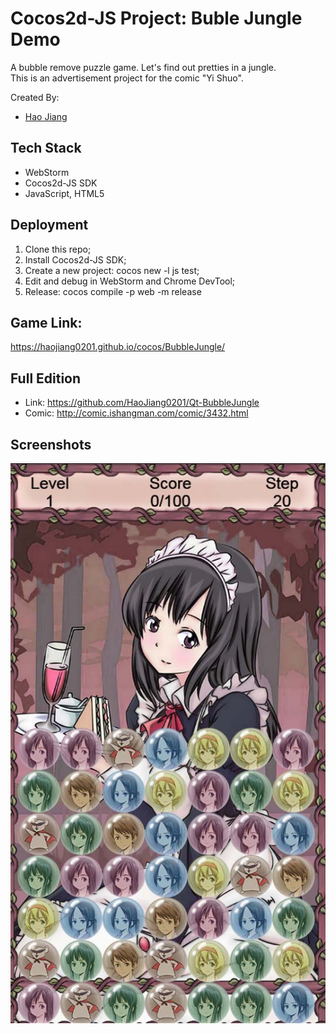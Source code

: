 # Cocos2d-JS Project: Buble Jungle Demo

A bubble remove puzzle game. Let's find out pretties in a jungle.  
This is an advertisement project for the comic "Yi Shuo".

Created By:
* [Hao Jiang](https://github.com/HaoJiang0201)

## Tech Stack
* WebStorm
* Cocos2d-JS SDK
* JavaScript, HTML5

## Deployment
1. Clone this repo;
2. Install Cocos2d-JS SDK;
3. Create a new project: cocos new -l js test;
4. Edit and debug in WebStorm and Chrome DevTool;
5. Release: cocos compile -p web -m release

## Game Link:
https://haojiang0201.github.io/cocos/BubbleJungle/

## Full Edition
* Link: https://github.com/HaoJiang0201/Qt-BubbleJungle
* Comic: http://comic.ishangman.com/comic/3432.html

## Screenshots
![Screenshot of Budgestory](https://github.com/HaoJiang0201/Cocos2d-JS-BubbleJungle/blob/master/doc/Main.jpg?raw=true)
